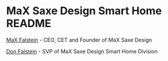 # MaX Saxe Design Smart Home README

[MaX Falstein] - CEO, CET and Founder of MaX Saxe Design  

[Don Falstein] - SVP of MaX Saxe Design Smart Home Division  

[MaX Falstein]: https://twitter.com/MaX_MSD
[Don Falstein]: https://github.com/DonFalstein
